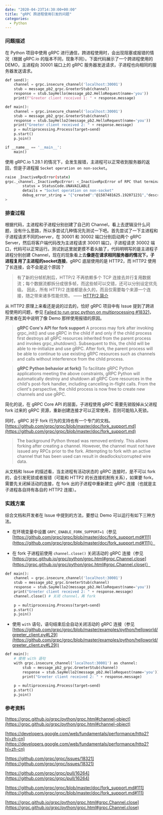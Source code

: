 ```yaml
---
date: "2020-04-23T14:30:00+00:00"
title: "gRPC 跨进程使用引发的问题"
categories:
  - Python
---
```


### 问题描述

在 Python 项目中使用 gRPC 进行通信，跨进程使用时，会出现阻塞或报错的情况（根据 gRPC.io 的版本不同，现象不同）。下面代码展示了一个跨进程使用的 DEMO，主进程向 30001 端口上的 gRPC 服务器发送请求，子进程也向相同的服务器发送请求。

```python
def send():
    channel = grpc.insecure_channel('localhost:30001')
    stub = message_pb2_grpc.GreeterStub(channel)
    response = stub.SayHello(message_pb2.HelloRequest(name='you'))
    print(f"Greeter client received 1: " + response.message)

def main():
    channel = grpc.insecure_channel('localhost:30001')
    stub = message_pb2_grpc.GreeterStub(channel)
    response = stub.SayHello2(message_pb2.HelloRequest(name='you'))
    print("Greeter client received 2: " + response.message)
    p = multiprocessing.Process(target=send)
    p.start()
    p.join()

if __name__ == '__main__':
    main()
```

使用 gRPC.io 1.28.1 的情况下，会发生报错，主进程可以正常收到服务器的返回，但是子进程报 `Socket operation on non-socket`。

```bash
raise _InactiveRpcError(state)
grpc._channel._InactiveRpcError: <_InactiveRpcError of RPC that terminated with:
        status = StatusCode.UNAVAILABLE
        details = "Socket operation on non-socket"
        debug_error_string = "{"created":"@1587481625.192071231","description":"Error received from peer ipv6:[::1]:50051","file":"src/core/lib/surface/call.cc","file_line":1056,"grpc_message":"Socket operation on non-socket","grpc_status":14}"
>
```

### 排查过程

根据代码，主进程和子进程分别创建了自己的 Channel，看上去逻辑没什么问题，没有什么思路，所以多尝试几种情况先测试一下吧。首先尝试了一下主进程和子进程请求不同的server，在 30001 和 30002 端口分别启动两个 gRPC Server，然后将客户端代码改为主进程请求 30001 端口，子进程请求 30002 端口，代码可以正常运行。测试到这里就更摸不着头脑了，代码明明写的是主进程子进程分别创建 Channel，现在的现象看上去**像是在请求相同服务器的情况下，子进程复用了主进程的socket连接**。gRPC 底层使用的是 HTTP2，而 HTTP2 使用了长连接，会不会是这个原因？

> 有了新的分帧机制后，HTTP/2 不再依赖多个 TCP 连接去并行复用数据流；每个数据流都拆分成很多帧，而这些帧可以交错，还可以分别设定优先级。 因此，所有 HTTP/2 连接都是永久的，而且仅需要每个来源一个连接，随之带来诸多性能优势。 —— [HTTP/2 简介](https://developers.google.com/web/fundamentals/performance/http2?hl=zh-cn)

从 HTTP2 原理上来看还是说的过去的，恰好 gRPC 项目中有 Issue 提到了跨进程使用的问题，参见 [Failed to run grpc python on multiprocessing #18321](https://github.com/grpc/grpc/issues/18321)，开发者在其中说明了像 Demo 那样使用报错的原因。

> **gRPC Core's API for fork support**
> A process may fork after invoking grpc_init() and use gRPC in the child if and only if the child process first destroys all gRPC resources inherited from the parent process and invokes grpc_shutdown().
Subsequent to this, the child will be able to re-initialize and use gRPC. After fork, the parent process will be able to continue to use existing gRPC resources such as channels and calls without interference
from the child process.

> **gRPC Python behavior at fork()**
> To facilitate gRPC Python applications meeting the above constraints, gRPC Python will automatically destroy and shutdown all gRPC Core resources in the child's post-fork handler, including cancelling in-flight calls. From the client's perspective, the child process is now free to create new channels and use gRPC.

简化的说，在 gRPC Core API 的层面，子进程使用 gRPC 需要先销毁掉从父进程 fork 过来的 gRPC 资源，重新创建连接才可以正常使用，否则可能陷入死锁。

同时，gRPC 对于 fork 行为的支持也有一个专门的文档。[https://github.com/grpc/grpc/blob/master/doc/fork_support.md](https://github.com/grpc/grpc/blob/master/doc/fork_support.md)

> The background Python thread was removed entirely. This allows forking after creating a channel. However, the channel must not have issued any RPCs prior to the fork. Attempting to fork with an active channel that has been used can result in deadlocks/corrupted wire data.

从文档和 Issue 的描述看，当主进程有活动状态的 gRPC 连接时，是不可以 fork 的，会引发死锁或者报错（可能和 HTTP2 的长连接机制有关系），如果要 fork，需要先关闭掉活动的连接，在 fork 出的子进程中重新建立 gRPC 连接（也就是主子进程各自持有各自的 HTTP2 连接）。

### 实践方案

综合文档和开发者在 Issue 中提到的方法，要想让 Demo 可以运行有如下三种方法。

- 在环境变量中设置 `GRPC_ENABLE_FORK_SUPPORT=1`（参见[https://github.com/grpc/grpc/blob/master/doc/fork_support.md#111](https://github.com/grpc/grpc/blob/master/doc/fork_support.md#111)）

- 在 fork 子进程前使用 `channel.close()` 关闭活动的 gRPC 连接（参见[https://grpc.github.io/grpc/python/grpc.html#grpc.Channel.close](https://grpc.github.io/grpc/python/grpc.html#grpc.Channel.close)）
```python
def main():
    channel = grpc.insecure_channel('localhost:30001')
    stub = message_pb2_grpc.GreeterStub(channel)
    response = stub.SayHello2(message_pb2.HelloRequest(name='you'))
    print("Greeter client received 2: " + response.message)
    channel.close() # 关闭 channel，再 fork
    
    p = multiprocessing.Process(target=send)
    p.start()
    p.join()
```

- 使用 `with` 语句，语句结束后会自动关闭活动的 gRPC 连接（参见[https://github.com/grpc/grpc/blob/master/examples/python/helloworld/greeter_client.py#L29](https://github.com/grpc/grpc/blob/master/examples/python/helloworld/greeter_client.py#L29))

```python
def main():
    # 使用 with 语句
    with grpc.insecure_channel('localhost:30001') as channel:
        stub = message_pb2_grpc.GreeterStub(channel)
        response = stub.SayHello2(message_pb2.HelloRequest(name='you'))
        print("Greeter client received 2: " + response.message)
   
    p = multiprocessing.Process(target=send)
    p.start()
    p.join()
```

### 参考资料

[https://grpc.github.io/grpc/python/grpc.html#channel-object](https://grpc.github.io/grpc/python/grpc.html#channel-object)

[https://developers.google.com/web/fundamentals/performance/http2?hl=zh-cn](https://developers.google.com/web/fundamentals/performance/http2?hl=zh-cn)

[https://github.com/grpc/grpc/issues/18321](https://github.com/grpc/grpc/issues/18321)

[https://github.com/grpc/grpc/pull/16264](https://github.com/grpc/grpc/pull/16264)

[https://github.com/grpc/grpc/blob/master/doc/fork_support.md#111](https://github.com/grpc/grpc/blob/master/doc/fork_support.md#111)

[https://grpc.github.io/grpc/python/grpc.html#grpc.Channel.close](https://grpc.github.io/grpc/python/grpc.html#grpc.Channel.close)